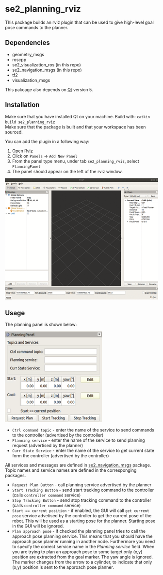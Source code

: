 # se2_planning_rviz
This package builds an rviz plugin that can be used to give high-level goal pose commands to the planner.

## Dependencies

* geometry_msgs 
* roscpp
* se2_visualization_ros (in this repo)
* se2_navigation_msgs (in this repo)
* tf2
* visualization_msgs

This pakcage also depends on [Qt](https://www.qt.io/) version 5.

## Installation
Make sure that you have installed Qt on your machine.
Build with:
`catkin build se2_planning_rviz`   
Make sure that the package is built and that your workspace has been sourced.

You can add the plugin in a following way:  
1. Open Rviz
2. Click on `Panels` -> `Add New Panel`
3. From the panel type menu, under tab `se2_planning_rviz`, select `PlanningPanel`
4. The panel should appear on the left of the rviz window.

[<img src="doc/adding_panel.gif" width="547" height="400">](doc/adding_panel.gif)


## Usage
The planning panel is shown below:

[<img src="doc/panel.png" width="320" height="300">](doc/panel.png)

* `Ctrl command topic` - enter the name of the service to send commands to the controller (advertised by the controller)
* `Planning service` - enter the name of the service to send planning request (advertised by the planner)
* `Curr State Service` - enter the name of the service to get current state form the controller (advertised by the controller)

All services and messages are defined in [se2_navigation_msgs](../se2_navigation_msgs) package. Topic names and service names are defined in the corresponging packages.

* `Request Plan Button` - call planning service advertised by the planner
* `Start Tracking Button` - send start tracking command to the controller (calls `controller command` service)
* `Stop Tracking Button` - send stop tracking command to the controller (calls `controller command` service)
* `Start == current position` - if enabled, the GUI will call `get current pose` service advetised by the controller to get the current pose of the robot. This will be used as a starting pose for the planner. Starting pose in the GUI will be ignored.
* `Plan approach pose` - if checked the planning panel tries to call the approach pose planning service. This means that you should have the approach pose planner running in another node. Furthermore you need to specify the correct service name in the *Planning service* field. When you are trying to plan an approach pose to some target only (x,y) position are extracted from the goal marker. The yaw angle is ignored. The marker changes from the arrow to a cylinder, to indicate that only (x,y) position is sent to the approach pose planner.
